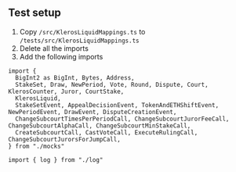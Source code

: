 ## Test setup

1. Copy `/src/KlerosLiquidMappings.ts` to `/tests/src/KlerosLiquidMappings.ts`
2. Delete all the imports
3. Add the following imports

```
import {
  BigInt2 as BigInt, Bytes, Address,
  StakeSet, Draw, NewPeriod, Vote, Round, Dispute, Court, KlerosCounter, Juror, CourtStake,
  KlerosLiquid,
  StakeSetEvent, AppealDecisionEvent, TokenAndETHShiftEvent, NewPeriodEvent, DrawEvent, DisputeCreationEvent,
  ChangeSubcourtTimesPerPeriodCall, ChangeSubcourtJurorFeeCall, ChangeSubcourtAlphaCall, ChangeSubcourtMinStakeCall,
  CreateSubcourtCall, CastVoteCall, ExecuteRulingCall, ChangeSubcourtJurorsForJumpCall,
} from "./mocks"

import { log } from "./log"
```